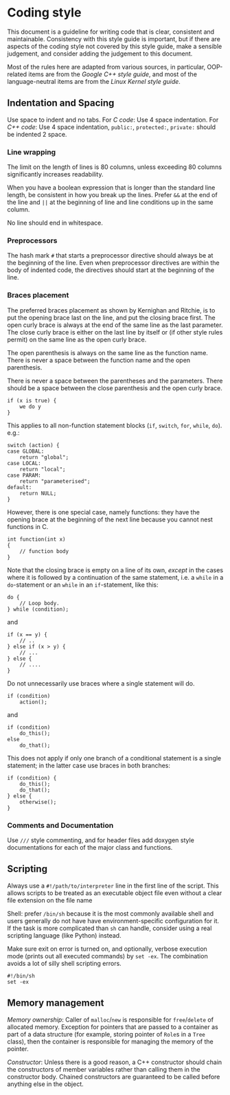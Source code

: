 Coding style
============

This document is a guideline for writing code that is clear, consistent
and maintainable. Consistency with this style guide is important, but if
there are aspects of the coding style not covered by this style guide,
make a sensible judgement, and consider adding the judgement to this
document.

Most of the rules here are adapted from various sources, in particular,
OOP-related items are from the *Google C++ style guide*, and most of the
language-neutral items are from the *Linux Kernel style guide*.

Indentation and Spacing
-----------------------

Use space to indent and no tabs. For *C code*: Use 4 space indentation.
For *C++ code*: Use 4 space indentation, `public:`, `protected:`,
`private:` should be indented 2 space.

### Line wrapping

The limit on the length of lines is 80 columns, unless exceeding 80
columns significantly increases readability.

When you have a boolean expression that is longer than the standard line
length, be consistent in how you break up the lines.
Prefer `&&` at the end of the line and `||` at the beginning of line
and line conditions up in the same column.

No line should end in whitespace.

### Preprocessors

The hash mark `#` that starts a preprocessor directive should always
be at the beginning of the line.  Even when preprocessor directives
are within the body of indented code, the directives should start at
the beginning of the line.

### Braces placement

The preferred braces placement as shown by Kernighan and Ritchie, is
to put the opening brace last on the line, and put the closing brace
first. The open curly brace is always at the end of the same line as
the last parameter.  The close curly brace is either on the last line
by itself or (if other style rules permit) on the same line as the
open curly brace.

The open parenthesis is always on the same line as the function name.
There is never a space between the function name and the open
parenthesis.

There is never a space between the parentheses and the parameters.
There should be a space between the close parenthesis and the open
curly brace.

    if (x is true) {
        we do y
    }

This applies to all non-function statement blocks (`if`, `switch`, `for`,
`while`, `do`).  e.g.:

    switch (action) {
    case GLOBAL:
        return "global";
    case LOCAL:
        return "local";
    case PARAM:
        return "parameterised";
    default:
        return NULL;
    }

However, there is one special case, namely functions: they have the
opening brace at the beginning of the next line because you cannot
nest functions in C.

    int function(int x)
    {
        // function body
    }

Note that the closing brace is empty on a line of its own, _except_
in the cases where it is followed by a continuation of the same
statement, i.e. a `while` in a `do`-statement or an `while` in an
`if`-statement, like this:

    do {
        // Loop body.
    } while (condition);

and

    if (x == y) {
        // ..
    } else if (x > y) {
        // ...
    } else {
        // ....
    }

Do not unnecessarily use braces where a single statement will do.

    if (condition)
        action();

and

    if (condition)
        do_this();
    else
        do_that();

This does not apply if only one branch of a conditional statement is
a single statement; in the latter case use braces in both branches:

    if (condition) {
        do_this();
        do_that();
    } else {
        otherwise();
    }

### Comments and Documentation

Use `///` style commenting, and for header files add doxygen style
documentations for each of the major class and functions.

Scripting
---------

Always use a `#!/path/to/interpreter` line in the first line of the
script.  This allows scripts to be treated as an executable object
file even without a clear file extension on the file name

Shell: prefer `/bin/sh` because it is the most commonly available shell
and users generally do not have have environment-specific configuration
for it. If the task is more complicated than `sh` can handle, consider
using a real scripting language (like Python) instead.

Make sure exit on error is turned on, and optionally, verbose
execution mode (prints out all executed commands) by `set -ex`. The
combination avoids a lot of silly shell scripting errors.

    #!/bin/sh
    set -ex

Memory management
-----------------

*Memory ownership*: Caller of `malloc`/`new` is responsible for
`free`/`delete` of allocated memory.  Exception for pointers that are
passed to a container as part of a data structure (for example, storing
pointer of `Role`s in a `Tree` class), then the container is responsible
for managing the memory of the pointer.

*Constructor*: Unless there is a good reason, a C++ constructor should
chain the constructors of member variables rather than calling them in
the constructor body. Chained constructors are guaranteed to be called
before anything else in the object.
